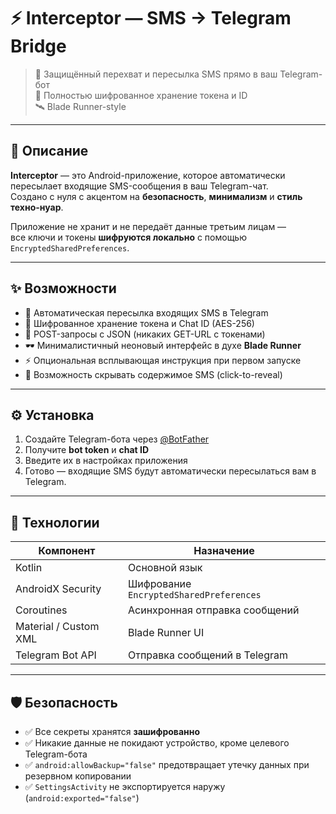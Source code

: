 # ⚡ Interceptor — SMS → Telegram Bridge

> 💾 Защищённый перехват и пересылка SMS прямо в ваш Telegram-бот  
> 🔐 Полностью шифрованное хранение токена и ID  
> 🛰 Blade Runner-style

---

## 🧠 Описание

**Interceptor** — это Android-приложение, которое автоматически пересылает входящие SMS-сообщения в ваш Telegram-чат.  
Создано с нуля с акцентом на **безопасность**, **минимализм** и **стиль техно-нуар**.

Приложение не хранит и не передаёт данные третьим лицам —  
все ключи и токены **шифруются локально** с помощью `EncryptedSharedPreferences`.

---

## ✨ Возможности

- 📩 Автоматическая пересылка входящих SMS в Telegram  
- 🔐 Шифрованное хранение токена и Chat ID (AES-256)  
- 🧱 POST-запросы с JSON (никаких GET-URL с токенами)  
- 🕶 Минималистичный неоновый интерфейс в духе **Blade Runner**  
- ⚡ Опциональная всплывающая инструкция при первом запуске  
- 🧊 Возможность скрывать содержимое SMS (click-to-reveal)

---

## ⚙️ Установка

1. Создайте Telegram-бота через [@BotFather](https://t.me/BotFather)  
2. Получите **bot token** и **chat ID**  
3. Введите их в настройках приложения  
4. Готово — входящие SMS будут автоматически пересылаться вам в Telegram.

---

## 🧩 Технологии

| Компонент | Назначение |
|------------|------------|
| Kotlin | Основной язык |
| AndroidX Security | Шифрование `EncryptedSharedPreferences` |
| Coroutines | Асинхронная отправка сообщений |
| Material / Custom XML | Blade Runner UI |
| Telegram Bot API | Отправка сообщений в Telegram |

---

## 🛡 Безопасность

- ✅ Все секреты хранятся **зашифрованно**
- ✅ Никакие данные не покидают устройство, кроме целевого Telegram-бота
- ✅ `android:allowBackup="false"` предотвращает утечку данных при резервном копировании
- ✅ `SettingsActivity` не экспортируется наружу (`android:exported="false"`)
